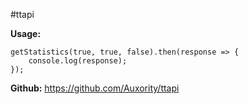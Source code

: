 #ttapi

**Usage:**
```JS
getStatistics(true, true, false).then(response => {
    console.log(response);
});
```

**Github:**
https://github.com/Auxority/ttapi
